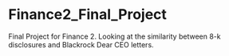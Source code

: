 # Finance2_Final_Project
Final Project for Finance 2. Looking at the similarity between 8-k disclosures and Blackrock Dear CEO letters.
